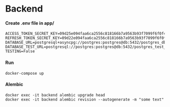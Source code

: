 # Backend

#### Create .env file in app/

```text
ACCESS_TOKEN_SECRET_KEY=09d25e094faa6ca2556c818166b7a9563b93f7099f6f0f4caa6cf63b88e8d3e7
REFRESH_TOKEN_SECRET_KEY=09d22e094faa6ca2556c818166b7a9563b93f7099f6f0f4caa6cf63b88e8d3e7
DATABASE_URL=postgresql+asyncpg://postgres:postgres@db:5432/postgres_db
DATABASE_TEST_URL=postgresql://postgres:postgres@db:5432/postgres_test_db
TESTING=False
```

#### Run

    docker-compose up

#### Alembic

    docker exec -it backend alembic upgrade head
    docker exec -it backend alembic revision --autogenerate -m "some text"
